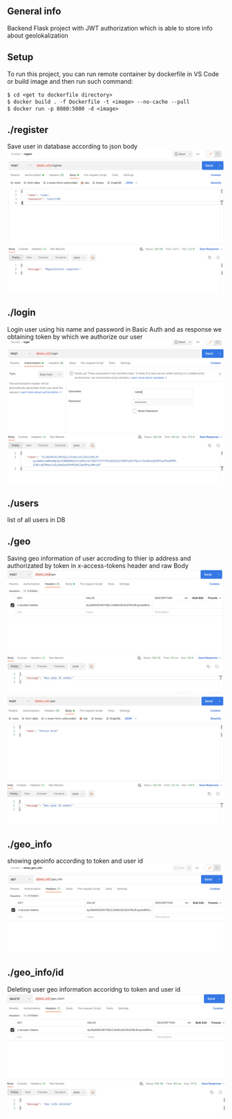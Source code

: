 ## General info
Backend Flask project with JWT authorization which is able to store info about geolokalization

## Setup
To run this project, you can run remote container by dockerfile in VS Code or build image and then run such command:

```
$ cd <get to dockerfile directory>
$ docker build . -f Dockerfile -t <image> --no-cache --pull
$ docker run -p 8080:5000 -d <image>
```

## ./register
Save user in database according to json body
![Algorithm schema](./images/1.png)

## ./login
Login user using his name and password in Basic Auth and as response we obtaining token by which we authorize our user
![Algorithm schema](./images/2.png)

## ./users
list of all users in DB

## ./geo 
Saving geo information of user accroding to thier ip address and authorizated by token in x-access-tokens header and raw Body
![Algorithm schema](./images/3.png)
![Algorithm schema](./images/4.png)

## ./geo_info
showing geoinfo according to token and user id
![Algorithm schema](./images/5.png)

## ./geo_info/id
Deleting user geo information accoridng to token and user id
![Algorithm schema](./images/6.png)
